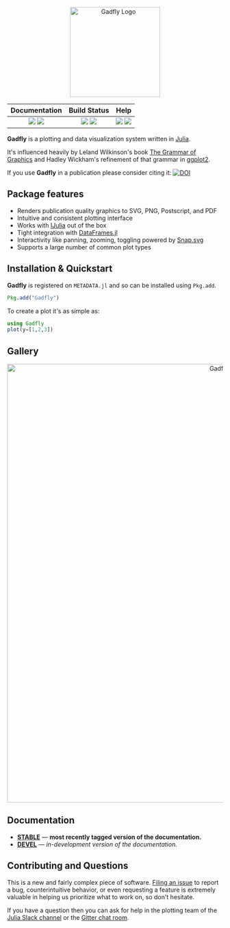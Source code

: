 <div align="center"> <img
src="https://cdn.rawgit.com/GiovineItalia/Gadfly.jl/master/docs/src/assets/logo.svg"
alt="Gadfly Logo" width="210"></img> </div>

| **Documentation** | **Build Status** | **Help** |
|:---:|:---:|:---:|
| [![][docs-dev-img]][docs-dev-url] [![][docs-stable-img]][docs-stable-url] | [![][travis-img]][travis-url] [![][codecov-img]][codecov-url] | [![][slack-img]][slack-url] [![][gitter-img]][gitter-url] |

**Gadfly** is a plotting and data visualization system written in
[Julia](http://julialang.org/).

It's influenced heavily by Leland Wilkinson's book [The Grammar of Graphics][gog-book]
and Hadley Wickham's refinement of that grammar in [ggplot2](http://ggplot2.org/).

If you use **Gadfly** in a publication please consider citing it: [![DOI][citation-img]][citation-url]

## Package features

- Renders publication quality graphics to SVG, PNG, Postscript, and PDF
- Intuitive and consistent plotting interface
- Works with [IJulia](https://github.com/JuliaLang/IJulia.jl) out of the box
- Tight integration with [DataFrames.jl](https://github.com/JuliaStats/DataFrames.jl)
- Interactivity like panning, zooming, toggling powered by [Snap.svg](http://snapsvg.io/)
- Supports a large number of common plot types

## Installation & Quickstart

**Gadfly** is registered on `METADATA.jl` and so can be installed using `Pkg.add`.

```julia
Pkg.add("Gadfly")
```

To create a plot it's as simple as:

```julia
using Gadfly
plot(y=[1,2,3])
```

## Gallery

<div align="center"> <img
src="https://cdn.rawgit.com/GiovineItalia/Gadfly.jl/master/docs/src/assets/gallery.png"
alt="Gadfly Gallery" width="1024"></img> </div>

## Documentation

- [**STABLE**][docs-stable-url] &mdash; **most recently tagged version of the documentation.**
- [**DEVEL**][docs-dev-url] &mdash; *in-development version of the documentation.*

## Contributing and Questions

This is a new and fairly complex piece of software. [Filing an
issue](https://github.com/GiovineItalia/Gadfly.jl/issues/new) to report a
bug, counterintuitive behavior, or even requesting a feature is extremely
valuable in helping us prioritize what to work on, so don't hesitate.

If you have a question then you can ask for help in the plotting team of the
[Julia Slack channel][slack-url] or the [Gitter chat room][gitter-url].

[docs-dev-img]: https://img.shields.io/badge/docs-dev-blue.svg
[docs-dev-url]: http://gadflyjl.org/dev

[docs-stable-img]: https://img.shields.io/badge/docs-stable-blue.svg
[docs-stable-url]: http://gadflyjl.org/stable

[travis-img]: http://img.shields.io/travis/GiovineItalia/Gadfly.jl.svg
[travis-url]: https://travis-ci.org/GiovineItalia/Gadfly.jl
[codecov-img]: https://codecov.io/gh/GiovineItalia/Gadfly.jl/branch/master/graph/badge.svg
[codecov-url]: https://codecov.io/gh/GiovineItalia/Gadfly.jl

[citation-img]: https://zenodo.org/badge/DOI/10.5281/zenodo.593105.svg
[citation-url]: https://doi.org/10.5281/zenodo.593105

[gog-book]: http://www.cs.uic.edu/~wilkinson/TheGrammarOfGraphics/GOG.html

[slack-img]: https://img.shields.io/badge/chat-on%20slack-yellow.svg
[slack-url]: https://julialang.slack.com

[gitter-img]: https://badges.gitter.im/dcjnones/Gadfly.jl.svg
[gitter-url]: https://gitter.im/dcjones/Gadfly.jl
